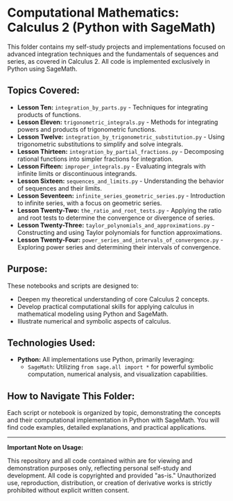 # Computational Mathematics: Calculus 2 (Python with SageMath)

This folder contains my self-study projects and implementations focused on advanced integration techniques and the fundamentals of sequences and series, as covered in Calculus 2. All code is implemented exclusively in Python using SageMath.

## Topics Covered:

* **Lesson Ten:** `integration_by_parts.py` - Techniques for integrating products of functions.
* **Lesson Eleven:** `trigonometric_integrals.py` - Methods for integrating powers and products of trigonometric functions.
* **Lesson Twelve:** `integration_by_trigonometric_substitution.py` - Using trigonometric substitutions to simplify and solve integrals.
* **Lesson Thirteen:** `integration_by_partial_fractions.py` - Decomposing rational functions into simpler fractions for integration.
* **Lesson Fifteen:** `improper_integrals.py` - Evaluating integrals with infinite limits or discontinuous integrands.
* **Lesson Sixteen:** `sequences_and_limits.py` - Understanding the behavior of sequences and their limits.
* **Lesson Seventeen:** `infinite_series_geometric_series.py` - Introduction to infinite series, with a focus on geometric series.
* **Lesson Twenty-Two:** `the_ratio_and_root_tests.py` - Applying the ratio and root tests to determine the convergence or divergence of series.
* **Lesson Twenty-Three:** `taylor_polynomials_and_approximations.py` - Constructing and using Taylor polynomials for function approximations.
* **Lesson Twenty-Four:** `power_series_and_intervals_of_convergence.py` - Exploring power series and determining their intervals of convergence.

## Purpose:

These notebooks and scripts are designed to:
* Deepen my theoretical understanding of core Calculus 2 concepts.
* Develop practical computational skills for applying calculus in mathematical modeling using Python and SageMath.
* Illustrate numerical and symbolic aspects of calculus.

## Technologies Used:

* **Python:** All implementations use Python, primarily leveraging:
    * `SageMath`: Utilizing `from sage.all import *` for powerful symbolic computation, numerical analysis, and visualization capabilities.

## How to Navigate This Folder:

Each script or notebook is organized by topic, demonstrating the concepts and their computational implementation in Python with SageMath. You will find code examples, detailed explanations, and practical applications.

---

**Important Note on Usage:**

This repository and all code contained within are for viewing and demonstration purposes only, reflecting personal self-study and development. All code is copyrighted and provided "as-is." Unauthorized use, reproduction, distribution, or creation of derivative works is strictly prohibited without explicit written consent.